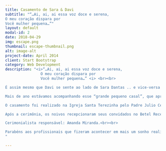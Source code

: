 ```yaml
---
title: Casamento de Sara & Davi
subtitle: "“…Ai, ai, ai essa voz doce e serena,
O meu coração dispara por
Você mulher pequena…”"
layout: default
modal-id: 2
date: 2018-04-29
img: escape.png
thumbnail: escape-thumbnail.png
alt: image-alt
project-date: April 2014
client: Start Bootstrap
category: Web Development
description: "<i>“…Ai, ai, ai essa voz doce e serena,
				O meu coração dispara por
				Você mulher pequena…” <i> <br><br>

É assim mesmo que Davi se sente ao lado de Sara Dantas .. e vice-versa!<br><br>

Mais de ano estávamos acompanhando esse “grande pequeno casal”, que aprendemos a amá-los mais ainda!!! Cada dúvida, cada aflição, cada insegurança, era passada pra nós e seguramos isso com muito amor e carinho, sempre tendo uma palavra amiga pra dá na hora que precisava!!!<br><br>

O casamento foi realizado na Igreja Santa Terezinha pelo Padre Julio César Souza Cavalcante, fez todos se emocionarem como também todos sorrir! As músicas embaladas pelo Grupo Harmonium, A decoração da igreja e da recepção foi feita porr Aldinha do Grupo Éden, onde fez também todo o o kit noiva. A igreja estava iluminada por Haja Luz de Marco Trigueiro Luz Iluminação, o vestido, véu e acessórios da noiva tudo de Valeria Gurgel que mais uma vez arrebentou… pra completar a beleza, Sara se arrumou no Salão Sinval de Souza por Hegley. As fotos foram deWellington Fugisse que deu show em rapidez e qualidade nas fotos…<br><br>

Após a cerimônia, os noivos recepcionaram seus convidados no Betel Recepções, onde lá já estava pra animar a festa a Banda No Stress por Radames Silva … os coquetéis, além de bem apresentados, estavam deliciosos, por Anderson Coqueteis , os bem casados eram da maravilhosa Dulce Doces, o bolo era de Teresa Neumann Guanabara que ficou perfeito mais uma vez, parabéns!!!<br><br>

Cerimonialista responsável: Amanda Miranda.<br><br>

Parabéns aos profissionais que fizeram acontecer em mais um sonho realizado!!
"

---
```


